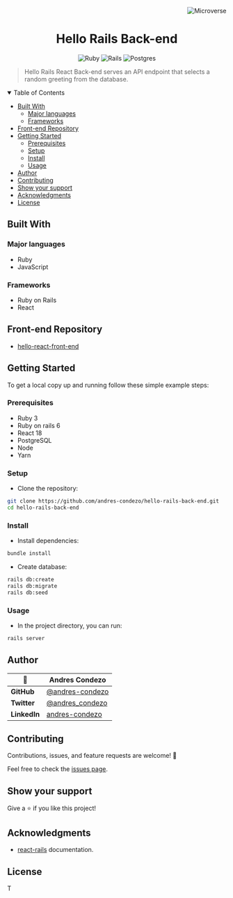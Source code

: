 <!-- tags Variables -->
[Microverse]:https://img.shields.io/badge/Microverse-blueviolet 
[Ruby]:https://img.shields.io/badge/ruby-%23CC342D.svg?style=for-the-badge&logo=ruby&logoColor=white
[Rails]:https://img.shields.io/badge/rails-%23CC0000.svg?style=for-the-badge&logo=ruby-on-rails&logoColor=white
[Postgres]:https://img.shields.io/badge/postgres-%23316192.svg?style=for-the-badge&logo=postgresql&logoColor=white
<!-- tags Variables -->

<div align="right">

![Microverse]

</div>

<div align="center">

# Hello Rails Back-end 

![Ruby] ![Rails] ![Postgres] 

</div>

> Hello Rails React Back-end serves an API endpoint that selects a random greeting from the database.

<details open>
<summary>
Table of Contents
</summary>

* [Built With](#built-with)
  * [Major languages](#major-languages)
  * [Frameworks](#frameworks)
* [Front-end Repository](#front-end-repository)
* [Getting Started](#getting-started)
  * [Prerequisites](#prerequisites)
  * [Setup](#setup)
  * [Install](#install)
  * [Usage](#usage)
* [Author](#author)
* [Contributing](#contributing)
* [Show your support](#show-your-support)
* [Acknowledgments](#acknowledgments)
* [License](#license)

</details>


## Built With

### Major languages

- Ruby
- JavaScript

### Frameworks

 - Ruby on Rails
 - React

## Front-end Repository

- [ hello-react-front-end ]( https://github.com/andres-condezo/hello-react-front-end ) 

## Getting Started

To get a local copy up and running follow these simple example steps:

### Prerequisites

- Ruby 3
- Ruby on rails 6
- React 18
- PostgreSQL
- Node
- Yarn


### Setup

- Clone the repository:

```bash
git clone https://github.com/andres-condezo/hello-rails-back-end.git
cd hello-rails-back-end
```

### Install

- Install dependencies:

```bash
bundle install
```
- Create database:

```bash
rails db:create
rails db:migrate
rails db:seed
```

### Usage

- In the project directory, you can run:

```bash
rails server
```

## Author

<!-- table Variables -->
[@andres-condezo]:https://github.com/andres-condezo
[@andres_condezo]:https://twitter.com/andres_condezo
[andres-condezo]:https://www.linkedin.com/in/andres-condezo/
<!-- table Variables -->

| 👤           | **Andres Condezo** |
|--------------|--------------------|
| **GitHub**   | [@andres-condezo]  |
| **Twitter**  | [@andres_condezo]  |
| **LinkedIn** | [andres-condezo]   |

## Contributing

Contributions, issues, and feature requests are welcome! 🤝

Feel free to check the [issues page](../../issues/).

## Show your support

Give a ⭐️ if you like this project!

## Acknowledgments

<!-- Acknowledgments Variables -->
[react-rails]:https://github.com/reactjs/react-rails
<!-- Acknowledgments Variables -->

- [react-rails] documentation.

## License

T
